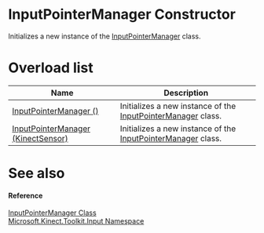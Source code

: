 InputPointerManager Constructor  
===============================  

Initializes a new instance of the [InputPointerManager](../InputPointerManager_Class.md) class. <span id="overloadsSection"></span>

Overload list  
=============  

| Name                                                                             | Description                                                                                     |
|----------------------------------------------------------------------------------|-------------------------------------------------------------------------------------------------|
| [InputPointerManager ()](InputPointerManager/InputPointerManager.md)             | Initializes a new instance of the [InputPointerManager](../InputPointerManager_Class.md) class. |
| [InputPointerManager (KinectSensor)](InputPointerManager/InputPointerManager.md) | Initializes a new instance of the [InputPointerManager](../InputPointerManager_Class.md) class. |

<span id="ID4EO"></span>

See also  
========  

<span id="ID4EQ"></span>
#### Reference  

[InputPointerManager Class](../InputPointerManager_Class.md)  
 [Microsoft.Kinect.Toolkit.Input Namespace](../../Kinect.Toolkit.Input.md)  



<!--Please do not edit the data in the comment block below.-->
<!--
TOCTitle : InputPointerManager Constructor
RLTitle : InputPointerManager Constructor
KeywordK : InputPointerManager class, constructor
KeywordK : InputPointerManager.InputPointerManager constructor
KeywordF : Microsoft.Kinect.Toolkit.Input.InputPointerManager.#ctor
KeywordF : Microsoft.Kinect.Toolkit.Input.InputPointerManager.InputPointerManager
KeywordF : Microsoft.Kinect.Toolkit.Input.InputPointerManager.New
KeywordF : Microsoft.Kinect.Toolkit.Input.InputPointerManager.#ctor
KeywordF : InputPointerManager.InputPointerManager
KeywordF : InputPointerManager.New
KeywordA : Overload:Microsoft.Kinect.Toolkit.Input.InputPointerManager.#ctor
AssetID : Overload:Microsoft.Kinect.Toolkit.Input.InputPointerManager.#ctor
Locale : en-us
CommunityContent : 1
APIType : Managed
APILocation : 
APIName : Microsoft.Kinect.Toolkit.Input.InputPointerManager
TargetOS : Windows
TopicType : kbSyntax
DocSet : K4Wv2
ProjType : K4Wv2Proj
Technology : Kinect for Windows
Product : Kinect for Windows SDK v2
productversion : 20
-->
